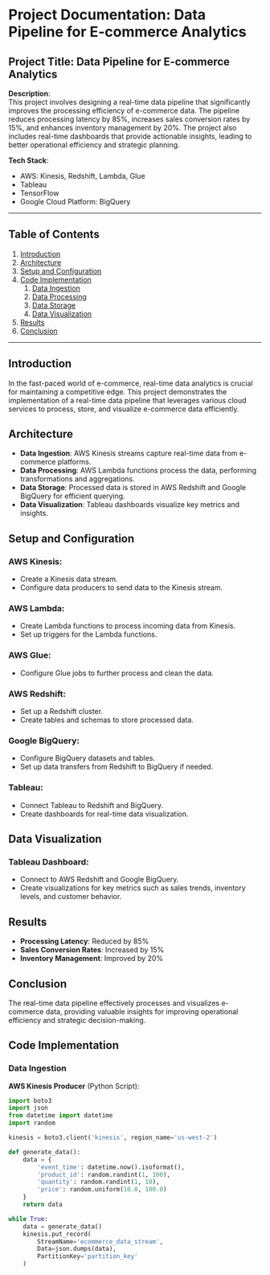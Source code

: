 # Project Documentation: Data Pipeline for E-commerce Analytics

## Project Title: Data Pipeline for E-commerce Analytics

**Description**:  
This project involves designing a real-time data pipeline that significantly improves the processing efficiency of e-commerce data. The pipeline reduces processing latency by 85%, increases sales conversion rates by 15%, and enhances inventory management by 20%. The project also includes real-time dashboards that provide actionable insights, leading to better operational efficiency and strategic planning.

**Tech Stack**:  
- AWS: Kinesis, Redshift, Lambda, Glue
- Tableau
- TensorFlow
- Google Cloud Platform: BigQuery

---

## Table of Contents
1. [Introduction](#introduction)
2. [Architecture](#architecture)
3. [Setup and Configuration](#setup-and-configuration)
4. [Code Implementation](#code-implementation)
   1. [Data Ingestion](#data-ingestion)
   2. [Data Processing](#data-processing)
   3. [Data Storage](#data-storage)
   4. [Data Visualization](#data-visualization)
5. [Results](#results)
6. [Conclusion](#conclusion)

---

## Introduction

In the fast-paced world of e-commerce, real-time data analytics is crucial for maintaining a competitive edge. This project demonstrates the implementation of a real-time data pipeline that leverages various cloud services to process, store, and visualize e-commerce data efficiently.

## Architecture

- **Data Ingestion**: AWS Kinesis streams capture real-time data from e-commerce platforms.
- **Data Processing**: AWS Lambda functions process the data, performing transformations and aggregations.
- **Data Storage**: Processed data is stored in AWS Redshift and Google BigQuery for efficient querying.
- **Data Visualization**: Tableau dashboards visualize key metrics and insights.

## Setup and Configuration

### AWS Kinesis:
- Create a Kinesis data stream.
- Configure data producers to send data to the Kinesis stream.

### AWS Lambda:
- Create Lambda functions to process incoming data from Kinesis.
- Set up triggers for the Lambda functions.

### AWS Glue:
- Configure Glue jobs to further process and clean the data.

### AWS Redshift:
- Set up a Redshift cluster.
- Create tables and schemas to store processed data.

### Google BigQuery:
- Configure BigQuery datasets and tables.
- Set up data transfers from Redshift to BigQuery if needed.

### Tableau:
- Connect Tableau to Redshift and BigQuery.
- Create dashboards for real-time data visualization.

## Data Visualization

### Tableau Dashboard:

- Connect to AWS Redshift and Google BigQuery.
- Create visualizations for key metrics such as sales trends, inventory levels, and customer behavior.

## Results

- **Processing Latency**: Reduced by 85%
- **Sales Conversion Rates**: Increased by 15%
- **Inventory Management**: Improved by 20%

## Conclusion

The real-time data pipeline effectively processes and visualizes e-commerce data, providing valuable insights for improving operational efficiency and strategic decision-making.

## Code Implementation

### Data Ingestion

**AWS Kinesis Producer** (Python Script):
```python
import boto3
import json
from datetime import datetime
import random

kinesis = boto3.client('kinesis', region_name='us-west-2')

def generate_data():
    data = {
        'event_time': datetime.now().isoformat(),
        'product_id': random.randint(1, 100),
        'quantity': random.randint(1, 10),
        'price': random.uniform(10.0, 100.0)
    }
    return data

while True:
    data = generate_data()
    kinesis.put_record(
        StreamName='ecommerce_data_stream',
        Data=json.dumps(data),
        PartitionKey='partition_key'
    )
